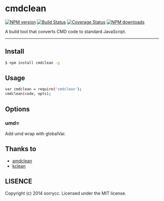 # cmdclean

[![NPM version](https://img.shields.io/npm/v/cmdclean.svg?style=flat)](https://npmjs.org/package/cmdclean)
[![Build Status](https://img.shields.io/travis/sorrycc/cmdclean.svg?style=flat)](https://travis-ci.org/sorrycc/cmdclean)
[![Coverage Status](https://img.shields.io/coveralls/sorrycc/cmdclean.svg?style=flat)](https://coveralls.io/r/sorrycc/cmdclean)
[![NPM downloads](http://img.shields.io/npm/dm/cmdclean.svg?style=flat)](https://npmjs.org/package/cmdclean)

A build tool that converts CMD code to standard JavaScript.

---

## Install

```bash
$ npm install cmdclean -g
```

## Usage

```bash
var cmdclean = require('cmdclean');
cmdclean(code, opts);
```

## Options

### umd=<globalVar>

Add umd wrap with globalVar.

## Thanks to

* [amdclean](https://github.com/gfranko/amdclean)
* [kclean](https://github.com/kissyteam/kclean)

## LISENCE

Copyright (c) 2014 sorrycc. Licensed under the MIT license.
